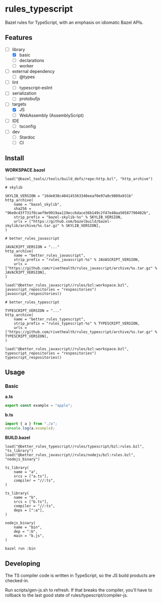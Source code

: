 # rules_typescript

Bazel rules for TypeScript, with an emphasis on idiomatic Bazel APIs.

## Features

- [ ] library
    - [x] basic
    - [ ] declarations
    - [ ] worker
- [ ] external dependency
    - [ ] @types
- [ ] lint
    - [ ] typescript-eslint
- [ ] serialization
    - [ ] protobufjs
- [ ] targets
    - [x] JS
    - [ ] WebAssembly (AssemblyScript)
- [ ] IDE
    - [ ] tsconfig
- [ ] dev
  - [ ] Stardoc
  - [ ] CI

## Install

**WORKSPACE.bazel**

```bzl
load("@bazel_tools//tools/build_defs/repo:http.bzl", "http_archive")

# skylib

SKYLIB_VERSION = "16de038c484145363340eeaf0e97a0c9889a931b"
http_archive(
    name = "bazel_skylib",
    sha256 = "96e0cd3f731f0caef9e9919aa119ecc6dace36b149c2f47e40aa50587790402b",
    strip_prefix = "bazel-skylib-%s" % SKYLIB_VERSION,
    urls = ["https://github.com/bazelbuild/bazel-skylib/archive/%s.tar.gz" % SKYLIB_VERSION],
)

# better_rules_javascript

JAVACRIPT_VERSION = "..."
http_archive(
    name = "better_rules_javascript",
    strip_prefix = "rules_javascript-%s" % JAVASCRIPT_VERSION,
    urls = ["https://github.com/rivethealth/rules_javascript/archive/%s.tar.gz" % JAVACRIPT_VERSION],
)

load("@better_rules_javascript//rules/bzl:workspace.bzl", javascript_repositories = "respositories")
javascript_respositories()

# better_rules_typescript

TYPESCRIPT_VERSION = "..."
http_archive(
    name = "better_rules_typescript",
    strip_prefix = "rules_typescript-%s" % TYPESCRIPT_VERSION,
    urls = ["https://github.com/rivethealth/rules_typescript/archive/%s.tar.gz" % TYPESCRIPT_VERSION],
)

load("@better_rules_javascript//rules/bzl:workspace.bzl", typescript_repositories = "respositories")
typescript_respositories()
```

## Usage

### Basic

**a.ts**

```ts
export const example = "apple";
```

**b.ts**

```ts
import { a } from "./a";
console.log(a.example);
```

**BUILD.bazel**

```bzl
load("@better_rules_typescript//rules/typescript/bzl:rules.bzl", "ts_library")
load("@better_rules_javascript//rules/nodejs/bzl:rules.bzl", "nodejs_binary")

ts_library(
    name = "a",
    srcs = ["a.ts"],
    compiler = "//:ts",
)

ts_library(
    name = "b",
    srcs = ["b.ts"],
    compiler = "//:ts",
    deps = [":a"],
)

nodejs_binary(
    name = "bin",
    dep = ":b",
    main = "b.js",
)
```

```sh
bazel run :bin
```

## Developing

The TS compiler code is written in TypeScript, so the JS build products are checked-in.

Run scripts/gen-js.sh to refresh. If that breaks the compiler, you'll have to rollback to the
last good state of rules/typescript/compiler-js.

